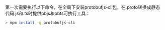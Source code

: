 第一次需要执行以下命令，在全局下安装protobufjs-cli包，在.proto转换成静态代码.js和.ts时提供pbjs和pbts可执行工具：
```bash
> npm install -g protobufjs-cli
```